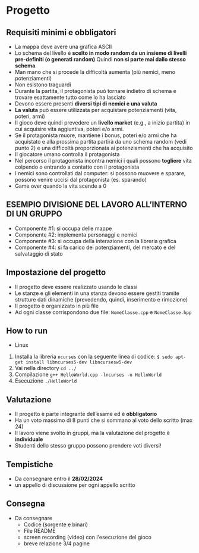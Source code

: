# Progetto

## Requisiti minimi e obbligatori
- La mappa deve avere una grafica ASCII
- Lo schema del livello è **scelto in modo random da un insieme di livelli pre-definiti (o generati random)**
    Quindi **non si parte mai dallo stesso schema**.
- Man mano che si procede la difficoltà aumenta (più nemici, meno potenziamenti)
- Non esistono traguardi
- Durante la partita, il protagonista può tornare indietro di schema e trovare esattamente tutto come lo ha lasciato
- Devono essere presenti **diversi tipi di nemici e una valuta**
- **La valuta** può essere utilizzata per acquistare potenziamenti (vita, poteri, armi)
- Il gioco deve quindi prevedere un **livello market** (e.g., a inizio partita) in cui acquisire vita aggiuntiva, poteri e/o armi.
- Se il protagonista muore, mantiene i bonus, poteri e/o armi che ha acquistato e
alla prossima partita partirà da uno schema random (vedi punto 2) e una difficoltà
proporzionata ai potenziamenti che ha acquisito
- Il giocatore umano controlla il protagonista
- Nel percorso il protagonista incontra nemici i quali possono **togliere** vita
colpendo o entrando a contatto con il protagonista
- I nemici sono controllati dal computer: si possono muovere e sparare, possono
venire uccisi dal protagonista (es. sparando)
- Game over quando la vita scende a 0

## ESEMPIO DIVISIONE DEL LAVORO ALL’INTERNO DI UN GRUPPO
- Componente #1: si occupa delle mappe
- Componente #2: implementa personaggi e nemici
- Componente #3: si occupa della interazione con la libreria grafica
- Componente #4: si fa carico dei potenziamenti, del mercato e del salvataggio di stato

## Impostazione del progetto
- Il progetto deve essere realizzato usando le classi
- Le stanze e gli elementi in una stanza devono essere gestiti tramite strutture dati dinamiche (prevedendo, quindi, inserimento e rimozione)
- Il progetto è organizzato in più file
- Ad ogni classe corrispondono due file: `NomeClasse.cpp` e `NomeClasse.hpp`

## How to run
- Linux
1. Installa la libreria `ncurses` con la seguente linea di codice:
    `$ sudo apt-get install libncurses5-dev libncursesw5-dev`
2. Vai nella directory
    `cd ../`
3. Compilazione
    `g++ HelloWorld.cpp -lncurses -o HelloWorld`
4. Esecuzione
    `./HelloWorld`


## Valutazione
- Il progetto è parte integrante dell’esame ed è **obbligatorio**
- Ha un voto massimo di 8 punti che si sommano al voto dello scritto (max 24)
- Il lavoro viene svolto in gruppi, ma la valutazione del progetto è **individuale**
- Studenti dello stesso gruppo possono prendere voti diversi!

## Tempistiche
- Da consegnare entro il **28/02/2024**
- un appello di discussione per ogni appello scritto

## Consegna
- Da consegnare
    - Codice (sorgente e binari)
    - File README
    - screen recording (video) con l'esecuzione del gioco
    - breve relazione 3/4 pagine